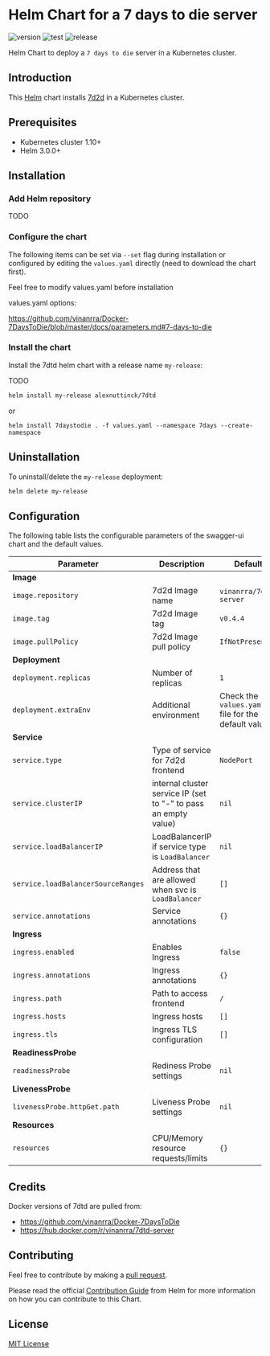 # Helm Chart for a 7 days to die server

![version](https://img.shields.io/github/tag/alexnuttinck/helm-7dtd.svg?label=release) ![test](https://github.com/alexnuttinck/helm-7dtd/actions/workflows/test.yaml/badge.svg) ![release](https://github.com/alexnuttinck/helm-7dtd/actions/workflows/release.yaml/badge.svg)

Helm Chart to deploy a `7 days to die` server in a Kubernetes cluster. 

## Introduction

This [Helm](https://github.com/kubernetes/helm) chart installs [7d2d](https://7daystodie.com/) in a Kubernetes cluster.

## Prerequisites

- Kubernetes cluster 1.10+
- Helm 3.0.0+

## Installation
### Add Helm repository

TODO
### Configure the chart

The following items can be set via `--set` flag during installation or configured by editing the `values.yaml` directly (need to download the chart first).

Feel free to modify values.yaml before installation

values.yaml options:

https://github.com/vinanrra/Docker-7DaysToDie/blob/master/docs/parameters.md#7-days-to-die

### Install the chart

Install the 7dtd helm chart with a release name `my-release`:

TODO

```bash
helm install my-release alexnuttinck/7dtd
```

or

```
helm install 7daystodie . -f values.yaml --namespace 7days --create-namespace
```

## Uninstallation

To uninstall/delete the `my-release` deployment:

```bash
helm delete my-release
```

## Configuration

The following table lists the configurable parameters of the swagger-ui chart and the default values.

| Parameter                                                                   | Description                                                                                                        | Default                         |
| --------------------------------------------------------------------------- | -------------------------------------------------------------------------------------------------------------------| ------------------------------- |
| **Image**                                                                   |
| `image.repository`                                                          | 7d2d Image name                                                                                                    | `vinanrra/7dtd-server`                    |
| `image.tag`                                                                 | 7d2d Image tag                                                                                                     | `v0.4.4`                              |
| `image.pullPolicy`                                                          | 7d2d Image pull policy                                                                                             | `IfNotPresent`                  |
| **Deployment**                                                              |
| `deployment.replicas`                                                       | Number of replicas                                                                                                 | `1`                             |
| `deployment.extraEnv`                                                       | Additional environment                                                                                             |  Check the `values.yaml` file for the default values. |
| **Service**                                                                 |
| `service.type`                                                              | Type of service for 7d2d frontend                                                                                  | `NodePort`                      |
| `service.clusterIP`                                                         | internal cluster service IP (set to "-" to pass an empty value)                                                    | `nil`                           |
| `service.loadBalancerIP`                                                    | LoadBalancerIP if service type is `LoadBalancer`                                                                   | `nil`                           |
| `service.loadBalancerSourceRanges`                                          | Address that are allowed when svc is `LoadBalancer`                                                                | `[]`                               |
| `service.annotations`                                                       | Service annotations                                                                                                | `{}`                               |
| **Ingress**                                                                 |
| `ingress.enabled`                                                           | Enables Ingress                                                                                                    | `false`                         |
| `ingress.annotations`                                                       | Ingress annotations                                                                                                | `{}`                               |
| `ingress.path`                                                              | Path to access frontend                                                                                            | `/`                               |
| `ingress.hosts`                                                             | Ingress hosts                                                                                                      | `[]`                               |
| `ingress.tls`                                                               | Ingress TLS configuration                                                                                          | `[]`                               |
| **ReadinessProbe**                                                          |
| `readinessProbe`                                                            | Rediness Probe settings                                                                                            | `nil`                           |
| **LivenessProbe**                                                           |
| `livenessProbe.httpGet.path`                                                | Liveness Probe settings                                                                                            | `nil`                           |
| **Resources**                                                               |
| `resources`                                                                 | CPU/Memory resource requests/limits                                                                                | `{}`                               |

## Credits

Docker versions of 7dtd are pulled from:

* https://github.com/vinanrra/Docker-7DaysToDie 
* https://hub.docker.com/r/vinanrra/7dtd-server 
## Contributing

Feel free to contribute by making a [pull request](https://github.com/alexnuttinck/helm-7dtd/pull/new/master).

Please read the official [Contribution Guide](https://github.com/helm/charts/blob/master/CONTRIBUTING.md) from Helm for more information on how you can contribute to this Chart.

## License

[MIT License](/LICENSE.md)
